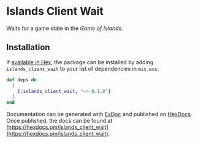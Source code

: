 # Islands Client Wait

Waits for a game state in the _Game of Islands_.

## Installation

If [available in Hex](https://hex.pm/docs/publish), the package can be installed
by adding `islands_client_wait` to your list of dependencies in `mix.exs`:

```elixir
def deps do
  [
    {:islands_client_wait, "~> 0.1.0"}
  ]
end
```

Documentation can be generated with [ExDoc](https://github.com/elixir-lang/ex_doc)
and published on [HexDocs](https://hexdocs.pm). Once published, the docs can
be found at [https://hexdocs.pm/islands_client_wait](https://hexdocs.pm/islands_client_wait).

